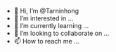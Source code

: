 - 👋 Hi, I’m @Tarninhong
- 👀 I’m interested in ...
- 🌱 I’m currently learning ...
- 💞️ I’m looking to collaborate on ...
- 📫 How to reach me ...

<!---
Tarninhong/Tarninhong is a ✨ special ✨ repository because its `README.md` (this file) appears on your GitHub profile.
You can click the Preview link to take a look at your changes.
--->
